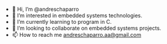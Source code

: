 - 👋 Hi, I’m @andreschaparro
- 👀 I’m interested in embedded systems technologies.
- 🌱 I’m currently learning to program in C.
- 💞️ I’m looking to collaborate on embedded systems projects.
- 📫 How to reach me andreschaparro.aa@gmail.com

<!---
andreschaparroe/andreschaparroe is a ✨ special ✨ repository because its `README.md` (this file) appears on your GitHub profile.
You can click the Preview link to take a look at your changes.
--->
